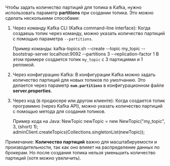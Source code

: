 Чтобы задать количество партиций для топика в Kafka, нужно использовать параметр **partitions** при создании топика. Это можно сделать несколькими способами:
1. Через команду Kafka CLI (Kafka command-line interface):
   Когда создаешь топик через команду, можно указать количество партиций с помощью параметра `--partitions`.
   
   Пример команды:
   kafka-topics.sh --create --topic my_topic --bootstrap-server localhost:9092 --partitions 3 --replication-factor 1
   В этом примере создается топик `my_topic` с 3 партициями и 1 репликой.
   
2. Через конфигурацию Kafka:
   В конфигурации Kafka можно задать количество партиций для новых топиков по умолчанию. Это делается через параметр **`num.partitions`** в конфигурационном файле **server.properties**.

3. Через код (в продюсере или другом клиенте):
   Когда создается топик программно (через Kafka API), можно указать количество партиций с помощью метода для создания топиков.
   
   Пример кода на Java:
   NewTopic newTopic = new NewTopic("my_topic", 3, (short) 1);
	adminClient.createTopics(Collections.singletonList(newTopic));

Примечание:
**Количество партиций** важно для масштабируемости и производительности, так как оно влияет на распределение данных по брокерам. Но после создания топика нельзя уменьшить количество партиций (хотя можно увеличить).

